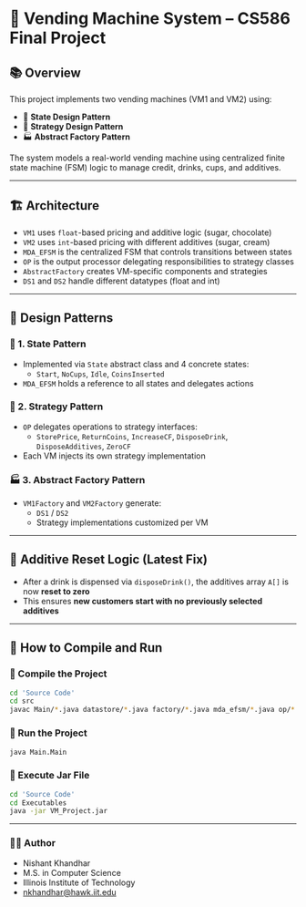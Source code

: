 # 🥤 Vending Machine System – CS586 Final Project

## 📚 Overview

This project implements two vending machines (VM1 and VM2) using:

- 🧠 **State Design Pattern**
- 🧩 **Strategy Design Pattern**
- 🏭 **Abstract Factory Pattern**

The system models a real-world vending machine using centralized finite state machine (FSM) logic to manage credit, drinks, cups, and additives.

---

## 🏗️ Architecture

- `VM1` uses `float`-based pricing and additive logic (sugar, chocolate)
- `VM2` uses `int`-based pricing with different additives (sugar, cream)
- `MDA_EFSM` is the centralized FSM that controls transitions between states
- `OP` is the output processor delegating responsibilities to strategy classes
- `AbstractFactory` creates VM-specific components and strategies
- `DS1` and `DS2` handle different datatypes (float and int)

---

## 🧩 Design Patterns

### 🧠 1. State Pattern

- Implemented via `State` abstract class and 4 concrete states:
  - `Start`, `NoCups`, `Idle`, `CoinsInserted`
- `MDA_EFSM` holds a reference to all states and delegates actions

### 🧩 2. Strategy Pattern

- `OP` delegates operations to strategy interfaces:
  - `StorePrice`, `ReturnCoins`, `IncreaseCF`, `DisposeDrink`, `DisposeAdditives`, `ZeroCF`
- Each VM injects its own strategy implementation

### 🏭 3. Abstract Factory Pattern

- `VM1Factory` and `VM2Factory` generate:
  - `DS1` / `DS2`
  - Strategy implementations customized per VM

---

## 🔁 Additive Reset Logic (Latest Fix)

- After a drink is dispensed via `disposeDrink()`, the additives array `A[]` is now **reset to zero**
- This ensures **new customers start with no previously selected additives**

---

## 🚀 How to Compile and Run

### 🔧 Compile the Project

```bash
cd 'Source Code'
cd src
javac Main/*.java datastore/*.java factory/*.java mda_efsm/*.java op/*.java op/strategies/*.java state/*.java vm/*.java
```

### 🔧 Run the Project

```bash
java Main.Main
```

### 🔧 Execute Jar File

```bash
cd 'Source Code'
cd Executables
java -jar VM_Project.jar
```

---

### 🧑‍💻 Author

- Nishant Khandhar
- M.S. in Computer Science
- Illinois Institute of Technology
- nkhandhar@hawk.iit.edu
